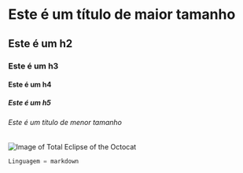 # Este é um título de maior tamanho
## Este é um h2
### Este é um h3
#### Este é um h4
##### Este é um h5
###### Este é um título de menor tamanho

![Image of Total Eclipse of the Octocat](https://octodex.github.com/images/total-eclipse-of-the-octocat.jpg)

``` python
Linguagem = markdown
```
